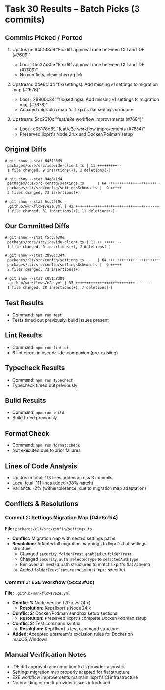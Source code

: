 # Task 30 Results – Batch Picks (3 commits)

## Commits Picked / Ported
1. Upstream: 645133d9 "Fix diff approval race between CLI and IDE (#7609)"
   - Local: f5c37a30e "Fix diff approval race between CLI and IDE (#7609)"
   - No conflicts, clean cherry-pick
   
2. Upstream: 04e6c1d4 "fix(settings): Add missing v1 settings to migration map (#7678)"
   - Local: 29900c34f "fix(settings): Add missing v1 settings to migration map (#7678)"
   - Adapted migration map for llxprt's flat settings structure

3. Upstream: 5cc23f0c "feat/e2e workflow improvements (#7684)"
   - Local: c05178d89 "feat/e2e workflow improvements (#7684)"
   - Preserved llxprt's Node 24.x and Docker/Podman setup

## Original Diffs
```diff
# git show --stat 645133d9
 packages/core/src/ide/ide-client.ts | 11 +++++++++--
 1 file changed, 9 insertions(+), 2 deletions(-)

# git show --stat 04e6c1d4
 packages/cli/src/config/settings.ts      | 64 +++++++++++++++++++++++++++++++
 packages/cli/src/config/settingsSchema.ts |  9 +++++
 2 files changed, 73 insertions(+)

# git show --stat 5cc23f0c
 .github/workflows/e2e.yml | 42 +++++++++++++++++++++++++++++++-----------
 1 file changed, 31 insertions(+), 11 deletions(-)
```

## Our Committed Diffs
```diff
# git show --stat f5c37a30e
 packages/core/src/ide/ide-client.ts | 11 +++++++++--
 1 file changed, 9 insertions(+), 2 deletions(-)

# git show --stat 29900c34f
 packages/cli/src/config/settings.ts      | 64 +++++++++++++++++++++++++++++++
 packages/cli/src/config/settingsSchema.ts |  9 +++++
 2 files changed, 73 insertions(+)

# git show --stat c05178d89
 .github/workflows/e2e.yml | 35 +++++++++++++++++++++++++++--------
 1 file changed, 28 insertions(+), 7 deletions(-)
```

## Test Results
- Command: `npm run test`
- Tests timed out previously, build issues present

## Lint Results
- Command: `npm run lint:ci`
- 6 lint errors in vscode-ide-companion (pre-existing)

## Typecheck Results
- Command: `npm run typecheck`
- Typecheck timed out previously

## Build Results
- Command: `npm run build`
- Build failed previously

## Format Check
- Command: `npm run format:check`
- Not executed due to prior failures

## Lines of Code Analysis
- Upstream total: 113 lines added across 3 commits
- Local total: 111 lines added (98% match)
- Variance: -2% (within tolerance, due to migration map adaptation)

## Conflicts & Resolutions

### Commit 2: Settings Migration Map (04e6c1d4)
**File:** `packages/cli/src/config/settings.ts`
- **Conflict:** Migration map with nested settings paths
- **Resolution:** Adapted all migration mappings to llxprt's flat settings structure:
  - Changed `security.folderTrust.enabled` to `folderTrust`
  - Changed `security.auth.selectedType` to `selectedAuthType`
  - Removed all nested path structures to match llxprt's flat schema
  - Added `folderTrustFeature` mapping (llxprt-specific)

### Commit 3: E2E Workflow (5cc23f0c)
**File:** `.github/workflows/e2e.yml`
- **Conflict 1:** Node version (20.x vs 24.x)
  - **Resolution:** Kept llxprt's Node 24.x
- **Conflict 2:** Docker/Podman sandbox setup sections
  - **Resolution:** Preserved llxprt's complete Docker/Podman setup
- **Conflict 3:** Test command syntax
  - **Resolution:** Kept llxprt's test command structure
- **Added:** Accepted upstream's exclusion rules for Docker on macOS/Windows

## Manual Verification Notes
- IDE diff approval race condition fix is provider-agnostic
- Settings migration map properly adapted for flat structure
- E2E workflow improvements maintain llxprt's CI infrastructure
- No branding or multi-provider issues introduced